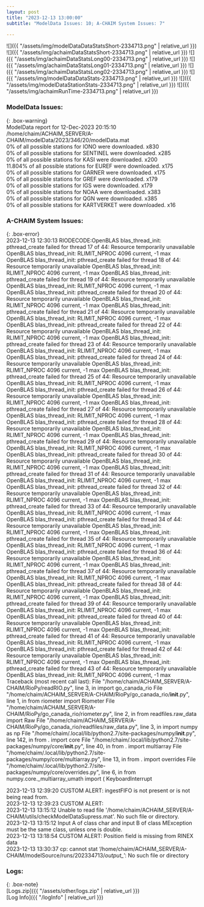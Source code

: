 ```yaml
---
layout: post
title: "2023-12-13 13:00:00"
subtitle: "ModelData Issues: 10; A-CHAIM System Issues: 7"

---
```


![]({{ "/assets/img/modelDataDataStatsShort-2334713.png" | relative_url }})
![]({{ "/assets/img/achaimDataStatsShort-2334713.png" | relative_url }})
![]({{ "/assets/img/achaimDataStatsLong00-2334713.png" | relative_url }})
![]({{ "/assets/img/achaimDataStatsLong01-2334713.png" | relative_url }})
![]({{ "/assets/img/achaimDataStatsLong02-2334713.png" | relative_url }})
![]({{ "/assets/img/modelDataDataStats-2334713.png" | relative_url }})
![]({{ "/assets/img/modelDataStationStats-2334713.png" | relative_url }})
![]({{ "/assets/img/achaimRunTime-2334713.png" | relative_url }})


### ModelData Issues:  
  
{: .box-warning}  
 ModelData report for 12-Dec-2023 20:15:10   
 /home/chaim/ACHAIM_SERVER/A-CHAIM/modelData/2023/346/20/modelData.mat   
 0% of all possible stations for IONO were downloaded. x830   
 0% of all possible stations for SENTINEL were downloaded. x285   
 0% of all possible stations for KASI were downloaded. x200   
 11.804% of all possible stations for EUREF were downloaded. x175   
 0% of all possible stations for GARNER were downloaded. x175   
 0% of all possible stations for GREF were downloaded. x179   
 0% of all possible stations for IGS were downloaded. x179   
 0% of all possible stations for NOAA were downloaded. x383   
 0% of all possible stations for QGN were downloaded. x385   
 0% of all possible stations for KARTVERKET were downloaded. x16   
  
### A-CHAIM System Issues:  
  
{: .box-error}  
2023-12-13 12:30:13 RIODECODE:OpenBLAS blas_thread_init: pthread_create failed for thread 17 of 44: Resource temporarily unavailable
OpenBLAS blas_thread_init: RLIMIT_NPROC 4096 current, -1 max
OpenBLAS blas_thread_init: pthread_create failed for thread 18 of 44: Resource temporarily unavailable
OpenBLAS blas_thread_init: RLIMIT_NPROC 4096 current, -1 max
OpenBLAS blas_thread_init: pthread_create failed for thread 19 of 44: Resource temporarily unavailable
OpenBLAS blas_thread_init: RLIMIT_NPROC 4096 current, -1 max
OpenBLAS blas_thread_init: pthread_create failed for thread 20 of 44: Resource temporarily unavailable
OpenBLAS blas_thread_init: RLIMIT_NPROC 4096 current, -1 max
OpenBLAS blas_thread_init: pthread_create failed for thread 21 of 44: Resource temporarily unavailable
OpenBLAS blas_thread_init: RLIMIT_NPROC 4096 current, -1 max
OpenBLAS blas_thread_init: pthread_create failed for thread 22 of 44: Resource temporarily unavailable
OpenBLAS blas_thread_init: RLIMIT_NPROC 4096 current, -1 max
OpenBLAS blas_thread_init: pthread_create failed for thread 23 of 44: Resource temporarily unavailable
OpenBLAS blas_thread_init: RLIMIT_NPROC 4096 current, -1 max
OpenBLAS blas_thread_init: pthread_create failed for thread 24 of 44: Resource temporarily unavailable
OpenBLAS blas_thread_init: RLIMIT_NPROC 4096 current, -1 max
OpenBLAS blas_thread_init: pthread_create failed for thread 25 of 44: Resource temporarily unavailable
OpenBLAS blas_thread_init: RLIMIT_NPROC 4096 current, -1 max
OpenBLAS blas_thread_init: pthread_create failed for thread 26 of 44: Resource temporarily unavailable
OpenBLAS blas_thread_init: RLIMIT_NPROC 4096 current, -1 max
OpenBLAS blas_thread_init: pthread_create failed for thread 27 of 44: Resource temporarily unavailable
OpenBLAS blas_thread_init: RLIMIT_NPROC 4096 current, -1 max
OpenBLAS blas_thread_init: pthread_create failed for thread 28 of 44: Resource temporarily unavailable
OpenBLAS blas_thread_init: RLIMIT_NPROC 4096 current, -1 max
OpenBLAS blas_thread_init: pthread_create failed for thread 29 of 44: Resource temporarily unavailable
OpenBLAS blas_thread_init: RLIMIT_NPROC 4096 current, -1 max
OpenBLAS blas_thread_init: pthread_create failed for thread 30 of 44: Resource temporarily unavailable
OpenBLAS blas_thread_init: RLIMIT_NPROC 4096 current, -1 max
OpenBLAS blas_thread_init: pthread_create failed for thread 31 of 44: Resource temporarily unavailable
OpenBLAS blas_thread_init: RLIMIT_NPROC 4096 current, -1 max
OpenBLAS blas_thread_init: pthread_create failed for thread 32 of 44: Resource temporarily unavailable
OpenBLAS blas_thread_init: RLIMIT_NPROC 4096 current, -1 max
OpenBLAS blas_thread_init: pthread_create failed for thread 33 of 44: Resource temporarily unavailable
OpenBLAS blas_thread_init: RLIMIT_NPROC 4096 current, -1 max
OpenBLAS blas_thread_init: pthread_create failed for thread 34 of 44: Resource temporarily unavailable
OpenBLAS blas_thread_init: RLIMIT_NPROC 4096 current, -1 max
OpenBLAS blas_thread_init: pthread_create failed for thread 35 of 44: Resource temporarily unavailable
OpenBLAS blas_thread_init: RLIMIT_NPROC 4096 current, -1 max
OpenBLAS blas_thread_init: pthread_create failed for thread 36 of 44: Resource temporarily unavailable
OpenBLAS blas_thread_init: RLIMIT_NPROC 4096 current, -1 max
OpenBLAS blas_thread_init: pthread_create failed for thread 37 of 44: Resource temporarily unavailable
OpenBLAS blas_thread_init: RLIMIT_NPROC 4096 current, -1 max
OpenBLAS blas_thread_init: pthread_create failed for thread 38 of 44: Resource temporarily unavailable
OpenBLAS blas_thread_init: RLIMIT_NPROC 4096 current, -1 max
OpenBLAS blas_thread_init: pthread_create failed for thread 39 of 44: Resource temporarily unavailable
OpenBLAS blas_thread_init: RLIMIT_NPROC 4096 current, -1 max
OpenBLAS blas_thread_init: pthread_create failed for thread 40 of 44: Resource temporarily unavailable
OpenBLAS blas_thread_init: RLIMIT_NPROC 4096 current, -1 max
OpenBLAS blas_thread_init: pthread_create failed for thread 41 of 44: Resource temporarily unavailable
OpenBLAS blas_thread_init: RLIMIT_NPROC 4096 current, -1 max
OpenBLAS blas_thread_init: pthread_create failed for thread 42 of 44: Resource temporarily unavailable
OpenBLAS blas_thread_init: RLIMIT_NPROC 4096 current, -1 max
OpenBLAS blas_thread_init: pthread_create failed for thread 43 of 44: Resource temporarily unavailable
OpenBLAS blas_thread_init: RLIMIT_NPROC 4096 current, -1 max
Traceback (most recent call last):
  File "/home/chaim/ACHAIM_SERVER/A-CHAIM/RioPy/readRIO.py", line 3, in <module>
    import go_canada_rio
  File "/home/chaim/ACHAIM_SERVER/A-CHAIM/RioPy/go_canada_rio/__init__.py", line 1, in <module>
    from riometer import Riometer
  File "/home/chaim/ACHAIM_SERVER/A-CHAIM/RioPy/go_canada_rio/riometer.py", line 2, in <module>
    from readfiles.raw_data import Raw
  File "/home/chaim/ACHAIM_SERVER/A-CHAIM/RioPy/go_canada_rio/readfiles/raw_data.py", line 3, in <module>
    import numpy as np
  File "/home/chaim/.local/lib/python2.7/site-packages/numpy/__init__.py", line 142, in <module>
    from . import core
  File "/home/chaim/.local/lib/python2.7/site-packages/numpy/core/__init__.py", line 40, in <module>
    from . import multiarray
  File "/home/chaim/.local/lib/python2.7/site-packages/numpy/core/multiarray.py", line 13, in <module>
    from . import overrides
  File "/home/chaim/.local/lib/python2.7/site-packages/numpy/core/overrides.py", line 6, in <module>
    from numpy.core._multiarray_umath import (
KeyboardInterrupt
  
2023-12-13 12:39:20 CUSTOM ALERT: ingestFIFO is not present or is not being read from.  
2023-12-13 12:39:23 CUSTOM ALERT:   
2023-12-13 13:15:12 Unable to read file '/home/chaim/ACHAIM_SERVER/A-CHAIM/utils/checkModelDataSupress.mat'. No such file or directory.  
2023-12-13 13:15:12 Input A of class char and input B of class MException must be the same class, unless one is double.  
2023-12-13 13:18:54 CUSTOM ALERT: Position field is missing from RINEX data  
2023-12-13 13:30:37 cp: cannot stat ‘/home/chaim/ACHAIM_SERVER/A-CHAIM/modelSource/runs/202334713/*output_*’: No such file or directory  

### Logs:  
  
{: .box-note}  
[Logs.zip]({{ "/assets/other/logs.zip" | relative_url }})  
[Log Info]({{ "/logInfo" | relative_url }})  
